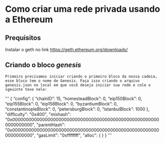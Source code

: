 # Como criar uma rede privada usando a Ethereum

## Prequisitos
  Instalar o geth no link  https://geth.ethereum.org/downloads/ 

## Criando o bloco *genesis*
    Primeiro precisamos iniciar criando o primeiro bloco da nossa cadeia, esse bloco tem o nome de Genesis. Faça isso criando o arquivo genesis.json no local em que você deseja iniciar sua rede e cole o sgeuinte texo nele:
   
  '''
    {
      “config”: {
        “chainID”: 15,
        “homesteadBlock”: 0,
        “eip150Block”: 0,
        “eip155Block”: 0,
        “eip158Block”: 0,
        “byzantiumBlock”: 0,
        “constantinopleBlock”: 0,
        “petersburgBlock”: 0,
        “istanbulBlock”: 1000
  },
        "difficulty": "0x400",
        "mixhash": "0x0000000000000000000000000000000000000000000000000000000000000000",
        "parentHash": "0x0000000000000000000000000000000000000000000000000000000000000000",
        "gasLimit": "0xffffffff",
        "alloc": {
  }
}
 '''
